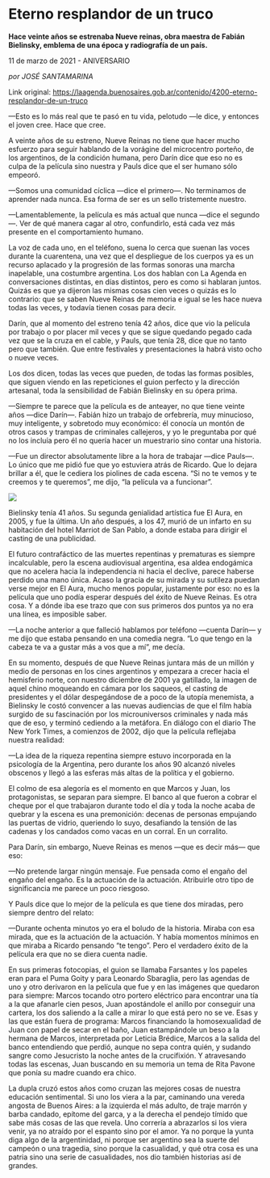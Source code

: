 # Eterno resplandor de un truco

**Hace veinte años se estrenaba Nueve reinas, obra maestra de Fabián Bielinsky, emblema de una época y radiografía de un país.**

11 de marzo de 2021 - ANIVERSARIO

_por JOSÉ SANTAMARINA_

Link original: https://laagenda.buenosaires.gob.ar/contenido/4200-eterno-resplandor-de-un-truco



—Esto es lo más real que te pasó en tu vida, pelotudo —le dice, y entonces el joven cree. Hace que cree.




A veinte años de su estreno, Nueve Reinas no tiene que hacer mucho esfuerzo para seguir hablando de la vorágine del microcentro porteño, de los argentinos, de la condición humana, pero Darín dice que eso no es culpa de la película sino nuestra y Pauls dice que el ser humano sólo empeoró.




—Somos una comunidad cíclica —dice el primero—. No terminamos de aprender nada nunca. Esa forma de ser es un sello tristemente nuestro.




—Lamentablemente, la película es más actual que nunca —dice el segundo—. Ver de qué manera cagar al otro, confundirlo, está cada vez más presente en el comportamiento humano.




La voz de cada uno, en el teléfono, suena lo cerca que suenan las voces durante la cuarentena, una vez que el despliegue de los cuerpos ya es un recurso aplacado y la progresión de las formas sonoras una marcha inapelable, una costumbre argentina. Los dos hablan con La Agenda en conversaciones distintas, en días distintos, pero es como si hablaran juntos. Quizás es que ya dijeron las mismas cosas cien veces o quizás es lo contrario: que se saben Nueve Reinas de memoria e igual se les hace nueva todas las veces, y todavía tienen cosas para decir.




Darín, que al momento del estreno tenía 42 años, dice que vio la película por trabajo o por placer mil veces y que se sigue quedando pegado cada vez que se la cruza en el cable, y Pauls, que tenía 28, dice que no tanto pero que también. Que entre festivales y presentaciones la habrá visto ocho o nueve veces.




Los dos dicen, todas las veces que pueden, de todas las formas posibles, que siguen viendo en las repeticiones el guion perfecto y la dirección artesanal, toda la sensibilidad de Fabián Bielinsky en su ópera prima.




—Siempre te parece que la película es de anteayer, no que tiene veinte años —dice Darín—. Fabián hizo un trabajo de orfebrería, muy minucioso, muy inteligente, y sobretodo muy económico: él conocía un montón de otros casos y trampas de criminales callejeros, y yo le preguntaba por qué no los incluía pero él no quería hacer un muestrario sino contar una historia.




—Fue un director absolutamente libre a la hora de trabajar —dice Pauls—. Lo único que me pidió fue que yo estuviera atrás de Ricardo. Que lo dejara brillar a él, que le cediera los piolines de cada escena. “Si no te vemos y te creemos y te queremos”, me dijo, “la película va a funcionar”.




[![](https://img.youtube.com/vi/shsx2FdqLHM/0.jpg)](https://www.youtube.com/watch?v=shsx2FdqLHM)




Bielinsky tenía 41 años. Su segunda genialidad artística fue El Aura, en 2005, y fue la última. Un año después, a los 47, murió de un infarto en su habitación del hotel Marriot de San Pablo, a donde estaba para dirigir el casting de una publicidad.




El futuro contrafáctico de las muertes repentinas y prematuras es siempre incalculable, pero la escena audiovisual argentina, esa aldea endogámica que no acelera hacia la independencia ni hacia el declive, parece haberse perdido una mano única. Acaso la gracia de su mirada y su sutileza puedan verse mejor en El Aura, mucho menos popular, justamente por eso: no es la película que uno podía esperar después del éxito de Nueve Reinas. Es otra cosa. Y a dónde iba ese trazo que con sus primeros dos puntos ya no era una línea, es imposible saber.




—La noche anterior a que falleció hablamos por teléfono —cuenta Darín— y me dijo que estaba pensando en una comedia negra. “Lo que tengo en la cabeza te va a gustar más a vos que a mí”, me decía.




En su momento, después de que Nueve Reinas juntara más de un millón y medio de personas en los cines argentinos y empezara a crecer hacia el hemisferio norte, con nuestro diciembre de 2001 ya gatillado, la imagen de aquel chino moqueando en cámara por los saqueos, el casting de presidentes y el dólar despegándose de a poco de la utopía menemista, a Bielinsky le costó convencer a las nuevas audiencias de que el film había surgido de su fascinación por los microuniversos criminales y nada más que de eso, y terminó cediendo a la metáfora. En diálogo con el diario The New York Times, a comienzos de 2002, dijo que la película reflejaba nuestra realidad:




—La idea de la riqueza repentina siempre estuvo incorporada en la psicología de la Argentina, pero durante los años 90 alcanzó niveles obscenos y llegó a las esferas más altas de la política y el gobierno.




El colmo de esa alegoría es el momento en que Marcos y Juan, los protagonistas, se separan para siempre. El banco al que fueron a cobrar el cheque por el que trabajaron durante todo el día y toda la noche acaba de quebrar y la escena es una premonición: decenas de personas empujando las puertas de vidrio, queriendo lo suyo, desafiando la tensión de las cadenas y los candados como vacas en un corral. En un corralito.




Para Darín, sin embargo, Nueve Reinas es menos —que es decir más— que eso:




—No pretende largar ningún mensaje. Fue pensada como el engaño del engaño del engaño. Es la actuación de la actuación. Atribuirle otro tipo de significancia me parece un poco riesgoso.




Y Pauls dice que lo mejor de la película es que tiene dos miradas, pero siempre dentro del relato:




—Durante ochenta minutos yo era el boludo de la historia. Miraba con esa mirada, que es la actuación de la actuación. Y había momentos mínimos en que miraba a Ricardo pensando “te tengo”. Pero el verdadero éxito de la película era que no se diera cuenta nadie.




En sus primeras fotocopias, el guion se llamaba Farsantes y los papeles eran para el Puma Goity y para Leonardo Sbaraglia, pero las agendas de uno y otro derivaron en la película que fue y en las imágenes que quedaron para siempre: Marcos tocando otro portero eléctrico para encontrar una tía a la que afanarle cien pesos, Juan apostándole el anillo por conseguir una cartera, los dos saliendo a la calle a mirar lo que está pero no se ve. Esas y las que están fuera de programa: Marcos financiando la homosexualidad de Juan con papel de secar en el baño, Juan estampándole un beso a la hermana de Marcos, interpretada por Leticia Brédice, Marcos a la salida del banco entendiendo que perdió, aunque no sepa contra quién, y sudando sangre como Jesucristo la noche antes de la crucifixión. Y atravesando todas las escenas, Juan buscando en su memoria un tema de Rita Pavone que ponía su madre cuando era chico.




La dupla cruzó estos años como cruzan las mejores cosas de nuestra educación sentimental. Si uno los viera a la par, caminando una vereda angosta de Buenos Aires: a la izquierda el más adulto, de traje marrón y barba candado, epítome del garca, y a la derecha el pendejo tímido que sabe más cosas de las que revela. Uno correría a abrazarlos si los viera venir, ya no atraído por el espanto sino por el amor. Ya no porque la yunta diga algo de la argentinidad, ni porque ser argentino sea la suerte del campeón o una tragedia, sino porque la casualidad, y qué otra cosa es una patria sino una serie de casualidades, nos dio también historias así de grandes.



